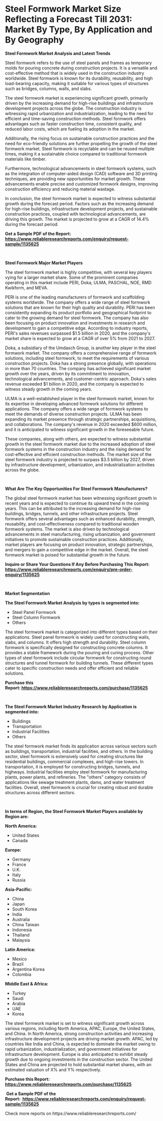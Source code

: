 <p><h1>Steel Formwork Market Size Reflecting a Forecast Till 2031: Market By Type, By Application and By Geography</h1></p><p><strong>Steel Formwork Market Analysis and Latest Trends</strong></p>
<p><p>Steel formwork refers to the use of steel panels and frames as temporary molds for pouring concrete during construction projects. It is a versatile and cost-effective method that is widely used in the construction industry worldwide. Steel formwork is known for its durability, reusability, and high load-bearing capacity, making it suitable for various types of structures such as bridges, columns, walls, and slabs.</p><p>The steel formwork market is experiencing significant growth, primarily driven by the increasing demand for high-rise buildings and infrastructure development projects across the globe. The construction industry is witnessing rapid urbanization and industrialization, leading to the need for efficient and time-saving construction methods. Steel formwork offers advantages such as faster construction time, consistent quality, and reduced labor costs, which are fueling its adoption in the market.</p><p>Additionally, the rising focus on sustainable construction practices and the need for eco-friendly solutions are further propelling the growth of the steel formwork market. Steel formwork is recyclable and can be reused multiple times, making it a sustainable choice compared to traditional formwork materials like timber.</p><p>Furthermore, technological advancements in steel formwork systems, such as the integration of computer-aided design (CAD) software and 3D printing techniques, are providing new opportunities for market growth. These advancements enable precise and customized formwork designs, improving construction efficiency and reducing material wastage.</p><p>In conclusion, the steel formwork market is expected to witness substantial growth during the forecast period. Factors such as the increasing demand for high-rise buildings, infrastructure development projects, and sustainable construction practices, coupled with technological advancements, are driving this growth. The market is projected to grow at a CAGR of 14.4% during the forecast period.</p></p>
<p><strong>Get a Sample PDF of the Report:&nbsp; <a href="https://www.reliableresearchreports.com/enquiry/request-sample/1135625">https://www.reliableresearchreports.com/enquiry/request-sample/1135625</a></strong></p>
<p>&nbsp;</p>
<p><strong>Steel Formwork Major Market Players</strong></p>
<p><p>The steel formwork market is highly competitive, with several key players vying for a larger market share. Some of the prominent companies operating in this market include PERI, Doka, ULMA, PASCHAL, NOE, RMD Kwikform, and MEVA.</p><p>PERI is one of the leading manufacturers of formwork and scaffolding systems worldwide. The company offers a wide range of steel formwork solutions that are known for their high quality and durability. PERI has been consistently expanding its product portfolio and geographical footprint to cater to the growing demand for steel formwork. The company has also been focusing on product innovation and investments in research and development to gain a competitive edge. According to industry reports, PERI's sales revenues surpassed $1.5 billion in 2020, and the company's market share is expected to grow at a CAGR of over 5% from 2021 to 2027.</p><p>Doka, a subsidiary of the Umdasch Group, is another key player in the steel formwork market. The company offers a comprehensive range of formwork solutions, including steel formwork, to meet the requirements of various construction projects. Doka has a strong presence globally, with operations in more than 70 countries. The company has achieved significant market growth over the years, driven by its commitment to innovation, technological advancements, and customer-centric approach. Doka's sales revenue exceeded $1 billion in 2020, and the company is expected to witness steady growth in the coming years.</p><p>ULMA is a well-established player in the steel formwork market, known for its expertise in developing advanced formwork solutions for different applications. The company offers a wide range of formwork systems to meet the demands of diverse construction projects. ULMA has been expanding its market presence through strategic partnerships, acquisitions, and collaborations. The company's revenue in 2020 exceeded $600 million, and it is anticipated to witness significant growth in the foreseeable future.</p><p>These companies, along with others, are expected to witness substantial growth in the steel formwork market due to the increased adoption of steel formwork systems in the construction industry and the rising demand for cost-effective and efficient construction methods. The market size of the steel formwork industry is projected to surpass $3.5 billion by 2027, driven by infrastructure development, urbanization, and industrialization activities across the globe.</p></p>
<p>&nbsp;</p>
<p><strong>What Are The Key Opportunities For Steel Formwork Manufacturers?</strong></p>
<p><p>The global steel formwork market has been witnessing significant growth in recent years and is expected to continue its upward trend in the coming years. This can be attributed to the increasing demand for high-rise buildings, bridges, tunnels, and other infrastructure projects. Steel formwork offers several advantages such as enhanced durability, strength, reusability, and cost-effectiveness compared to traditional wooden formwork systems. The market is also driven by technological advancements in steel manufacturing, rising urbanization, and government initiatives to promote sustainable construction practices. Additionally, market players are focusing on product innovation, strategic partnerships, and mergers to gain a competitive edge in the market. Overall, the steel formwork market is poised for substantial growth in the future.</p></p>
<p><strong>Inquire or Share Your Questions If Any Before Purchasing This Report: <a href="https://www.reliableresearchreports.com/enquiry/pre-order-enquiry/1135625">https://www.reliableresearchreports.com/enquiry/pre-order-enquiry/1135625</a></strong></p>
<p>&nbsp;</p>
<p><strong>Market Segmentation</strong></p>
<p><strong>The Steel Formwork Market Analysis by types is segmented into:</strong></p>
<p><ul><li>Steel Panel Formwork</li><li>Steel Column Formwork</li><li>Others</li></ul></p>
<p><p>The steel formwork market is categorized into different types based on their applications. Steel panel formwork is widely used for constructing walls, slabs, and columns. It offers high strength and durability. Steel column formwork is specifically designed for constructing concrete columns. It provides a stable framework during the pouring and curing process. Other types of steel formwork include circular formwork for constructing round structures and tunnel formwork for building tunnels. These different types cater to specific construction needs and offer efficient and reliable solutions.</p></p>
<p><strong>Purchase this Report:&nbsp;<a href="https://www.reliableresearchreports.com/purchase/1135625">https://www.reliableresearchreports.com/purchase/1135625</a></strong></p>
<p>&nbsp;</p>
<p><strong>The Steel Formwork Market Industry Research by Application is segmented into:</strong></p>
<p><ul><li>Buildings</li><li>Transportation</li><li>Industrial Facilities</li><li>Others</li></ul></p>
<p><p>The steel formwork market finds its application across various sectors such as buildings, transportation, industrial facilities, and others. In the building sector, steel formwork is extensively used for creating structures like residential buildings, commercial complexes, and high-rise towers. In transportation, it is employed for constructing bridges, tunnels, and highways. Industrial facilities employ steel formwork for manufacturing plants, power plants, and refineries. The "others" category consists of applications like sewage treatment plants, dams, and water treatment facilities. Overall, steel formwork is crucial for creating robust and durable structures across different sectors.</p></p>
<p>&nbsp;</p>
<p><strong>In terms of Region, the Steel Formwork Market Players available by Region are:</strong></p>
<p>
    <p> <strong> North America: </strong>
        <ul>
            <li>United States</li>
            <li>Canada</li>
        </ul>
        </p> 
    <p> <strong> Europe: </strong>
        <ul>
            <li>Germany</li>
            <li>France</li>
            <li>U.K.</li>
            <li>Italy</li>
            <li>Russia</li>
        </ul>
        </p> 
    <p> <strong> Asia-Pacific: </strong>
        <ul>
            <li>China</li>
            <li>Japan</li>
            <li>South Korea</li>
            <li>India</li>
            <li>Australia</li>
            <li>China Taiwan</li>
            <li>Indonesia</li>
            <li>Thailand</li>
            <li>Malaysia</li>
        </ul>
        </p> 
    <p> <strong> Latin America: </strong>
        <ul>
            <li>Mexico</li>
            <li>Brazil</li>
            <li>Argentina Korea</li>
            <li>Colombia</li>
        </ul>
        </p> 
    <p> <strong> Middle East & Africa: </strong>
        <ul>
            <li>Turkey</li>
            <li>Saudi</li>
            <li>Arabia</li>
            <li>UAE</li>
            <li>Korea</li>
        </ul>
    </p>
    </p>
<p><p>The steel formwork market is set to witness significant growth across various regions, including North America, APAC, Europe, the United States, and China. In North America, strong construction activities and increasing infrastructure development projects are driving market growth. APAC, led by countries like India and China, is expected to dominate the market owing to rapid urbanization, industrialization, and government initiatives for infrastructure development. Europe is also anticipated to exhibit steady growth due to ongoing investments in the construction sector. The United States and China are projected to hold substantial market shares, with an estimated valuation of X% and Y% respectively.</p></p>
<p><strong>Purchase this Report: <a href="https://www.reliableresearchreports.com/purchase/1135625">https://www.reliableresearchreports.com/purchase/1135625</a></strong></p>
<p>&nbsp;<strong>Get a Sample PDF of the Report:&nbsp;&nbsp;<a href="https://www.reliableresearchreports.com/enquiry/request-sample/1135625">https://www.reliableresearchreports.com/enquiry/request-sample/1135625</a></strong></p>
<p><strong></strong></p>
<p>Check more reports on https://www.reliableresearchreports.com/</p>